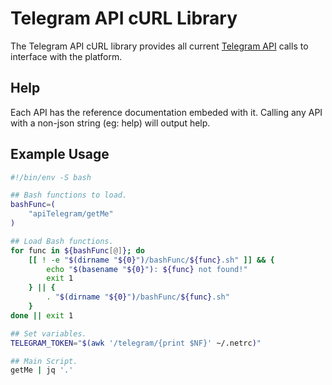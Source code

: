 # Telegram API cURL Library

The Telegram API cURL library provides all current [Telegram API](https://core.telegram.org/bots/api) calls to interface with the platform.

## Help

Each API has the reference documentation embeded with it. Calling any API with a non-json string (eg: help) will output help.

## Example Usage

```bash
#!/bin/env -S bash

## Bash functions to load.
bashFunc=(
    "apiTelegram/getMe"
)

## Load Bash functions.
for func in ${bashFunc[@]}; do
    [[ ! -e "$(dirname "${0}")/bashFunc/${func}.sh" ]] && {
        echo "$(basename "${0}"): ${func} not found!"
        exit 1
    } || {
        . "$(dirname "${0}")/bashFunc/${func}.sh"
    }
done || exit 1

## Set variables.
TELEGRAM_TOKEN="$(awk '/telegram/{print $NF}' ~/.netrc)"

## Main Script.
getMe | jq '.'
```
